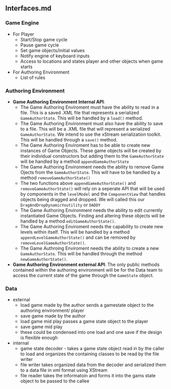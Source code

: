 ## Interfaces.md

### Game Engine

* For Player
    * Start/Stop game cycle
    * Pause game cycle
    * Set game objects/initial values
    * Notify engine of keyboard inputs
    * Access to locations and states player and other objects when game starts
* For Authoring Environment
    * List of rules


### Authoring Environment
* **Game Authoring Environment Internal API**: 
    * The Game Authoring Enviroment must have the ability to read in a file. This is a saved .XML file that represents a serialized `GameAuthorState`.  This will be handled by a `load()` method.
    * The Game Authoring Environment must also have the ability to save to a file. This will be a .XML file that will represent a serialized `GameAuthorState`. We intend to use the xStream serialization toolkit. This will be handled through a `save()` method.
    * The Game Authoring Enviroment has to be able to create new instances of Game Objects. These game objects will be created by their individual constructors but adding them to the `GameAuthorState` will be handled by  a method `appendGameAuthorState` 
    * The Game Authoring Environment needs the ability to remove Game Ojects from the `GameAuthorState`. This will have to be handled by a method `removeGameAuthorState()`
    * The two functions above `appendGameAuthorState()` and `removeGameAuthorState()` will rely on a seperate API that will be used by components in the `levelModel` and the `ComponentView` that handles objects being dragged and dropped. We will called this our `DragAndDropDynamicYoutility` or `DADDY`
    * The Game Authoring Environment needs the ability to edit currently instantiated Game Objects. Finding and altering these objects will be handled by a method `editGameAuthorState()`.
    * The Game Authoring Enviroment needs the capability to create new levels within itself. This will be handled by a method `appendLevelGameAuthorState()` and can be removed by `removeLevelGameAuthorState()`.
    * The Game Authroing Enviroment needs the ability to create a new `GameAuthorState`. This will be handled through the method `newGameAuthorState()`.
* **Game Authoring Environment external API**: The only public methods contained within the authoring environment will be for the Data team to access the current state of the game through the `GameState` object. 
### Data 
* external 
    * load game made by the author sends a gamestate object to the authoring environment/ player
    * save game made by the author
    * load game mid play passes a game state object to the player
    * save game mid play
    * these could be condensed into one load and one save if the design is flexible enough 
* internal 
    * game state decoder - takes a game state object read in by the caller to load and organizes the containing classes to be read by the file writer
    * file writer takes organized data from the decoder and serialized them to a data file in xml format using XStream 
    * file reader takes the informatoin and forms it into the gams state object to be passed to the callee
